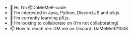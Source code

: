 - 👋 Hi, I’m @DaMeMeR-code
- 👀 I’m interested in Java, Python, Discord.JS and p5.js.
- 🌱 I’m currently learning p5.js.
- 💞️ I’m looking to collaborate on (I'm not collaborating)
- 📫 How to reach me: DM me on Discord: DaMeMeR#1008

<!---
DaMeMeR-code/DaMeMeR-code is a ✨ special ✨ repository because its `README.md` (this file) appears on your GitHub profile.
You can click the Preview link to take a look at your changes.
--->
